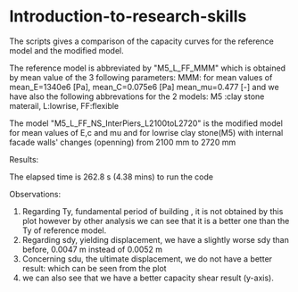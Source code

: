# Introduction-to-research-skills

The scripts gives a comparison of the capacity curves for the reference model and the modified model.

The reference model is abbreviated by "M5_L_FF_MMM" which is obtained by mean value of the 3 following parameters:
MMM: for mean values of mean_E=1340e6 [Pa], mean_C=0.075e6 [Pa] mean_mu=0.477 [-] and we have also the following
abbrevations for the 2 models:
M5 :clay stone materail, L:lowrise, FF:flexible

The model "M5_L_FF_NS_InterPiers_L2100toL2720" is the modified model for mean values of E,c and mu and
for lowrise clay stone(M5) with internal facade walls' changes (openning)
from 2100 mm to 2720 mm

Results:

The elapsed time is 262.8 s (4.38 mins) to run the code

Observations:

1. Regarding Ty, fundamental period of building , it is not obtained by this plot however by other analysis we can see that it is a better one
than the Ty of reference model.
2. Regarding sdy, yielding displacement, we have a slightly worse sdy than before, 0.0047 m instead of 0.0052 m
3. Concerning sdu, the ultimate displacement, we do not have a better result: which can be seen from the plot
4. we can also see that we have a better capacity shear result (y-axis).